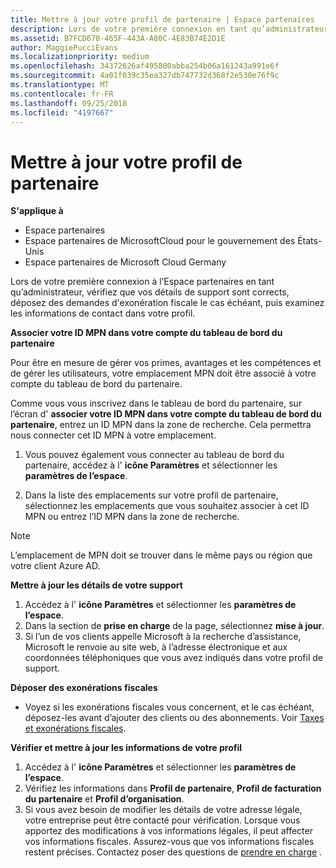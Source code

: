 ```yaml
---
title: Mettre à jour votre profil de partenaire | Espace partenaires
description: Lors de votre première connexion en tant qu’administrateur, vérifiez que vos détails de support sont corrects, déposez des demandes d'exonération fiscale le cas échéant, puis examinez les informations de contact dans votre profil.
ms.assetid: B7FCD670-465F-443A-A80C-4E83B74E2D1E
author: MaggiePucciEvans
ms.localizationpriority: medium
ms.openlocfilehash: 34372626af495800abba254b06a161243a991e6f
ms.sourcegitcommit: 4a01f039c35ea327db747732d368f2e530e76f9c
ms.translationtype: MT
ms.contentlocale: fr-FR
ms.lasthandoff: 09/25/2018
ms.locfileid: "4197667"
---
```

# <a name="update-your-partner-profile"></a>Mettre à jour votre profil de partenaire

**S'applique à**

-  Espace partenaires
-  Espace partenaires de MicrosoftCloud pour le gouvernement des États-Unis
-  Espace partenaires de Microsoft Cloud Germany

Lors de votre première connexion à l’Espace partenaires en tant qu’administrateur, vérifiez que vos détails de support sont corrects, déposez des demandes d'exonération fiscale le cas échéant, puis examinez les informations de contact dans votre profil.


**Associer votre ID MPN dans votre compte du tableau de bord du partenaire**

Pour être en mesure de gérer vos primes, avantages et les compétences et de gérer les utilisateurs, votre emplacement MPN doit être associé à votre compte du tableau de bord du partenaire.

Comme vous vous inscrivez dans le tableau de bord du partenaire, sur l’écran d' **associer votre ID MPN dans votre compte du tableau de bord du partenaire**, entrez un ID MPN dans la zone de recherche. Cela permettra nous connecter cet ID MPN à votre emplacement.

1. Vous pouvez également vous connecter au tableau de bord du partenaire, accédez à l' **icône Paramètres** et sélectionner les **paramètres de l’espace**.

2. Dans la liste des emplacements sur votre profil de partenaire, sélectionnez les emplacements que vous souhaitez associer à cet ID MPN ou entrez l’ID MPN dans la zone de recherche.

>[!Note]
>L’emplacement de MPN doit se trouver dans le même pays ou région que votre client Azure AD. 


**Mettre à jour les détails de votre support** 

1.  Accédez à l' **icône Paramètres** et sélectionner les **paramètres de l’espace**.
2.  Dans la section de **prise en charge** de la page, sélectionnez **mise à jour**.
3.  Si l’un de vos clients appelle Microsoft à la recherche d’assistance, Microsoft le renvoie au site web, à l’adresse électronique et aux coordonnées téléphoniques que vous avez indiqués dans votre profil de support.

**Déposer des exonérations fiscales**

-   Voyez si les exonérations fiscales vous concernent, et le cas échéant, déposez-les avant d’ajouter des clients ou des abonnements. Voir [Taxes et exonérations fiscales](tax-and-tax-exemptions.md).

**Vérifier et mettre à jour les informations de votre profil**

1.  Accédez à l' **icône Paramètres** et sélectionner les **paramètres de l’espace**. 
2.  Vérifiez les informations dans **Profil de partenaire**, **Profil de facturation du partenaire** et **Profil d’organisation**.
3.  Si vous avez besoin de modifier les détails de votre adresse légale, votre entreprise peut être contacté pour vérification. Lorsque vous apportez des modifications à vos informations légales, il peut affecter vos informations fiscales. Assurez-vous que vos informations fiscales restent précises. Contactez poser des questions de [prendre en charge](https://partner.microsoft.com/support/contact-support) .

 

 



